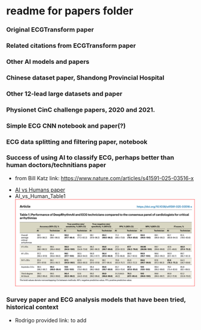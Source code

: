 # readme for papers folder  

### Original ECGTransform paper  

### Related citations from ECGTransform paper  

### Other AI models and papers  

### Chinese dataset paper, Shandong Provincial Hospital  

### Other 12-lead large datasets and paper  


### Physionet CinC challenge papers, 2020 and 2021.  


### Simple ECG CNN notebook and paper(?)  


### ECG data splitting and filtering paper, notebook  


### Success of using AI to classify ECG, perhaps better than human doctors/technitians paper  
 - from Bill Katz link: https://www.nature.com/articles/s41591-025-03516-x
 * <a href="https://github.com/JennEYoon/ECG-transform/blob/main/papers/AI_vs_Human_s41591-025-03516-x.pdf" >AI vs Humans paper</a>
 * AI_vs_Human_Table1
   <img src="https://github.com/JennEYoon/ECG-transform/blob/main/papers/AI_vs_Human_Table1.png" >

### Survey paper and ECG analysis models that have been tried, historical context 
 - Rodrigo provided link: to add  






